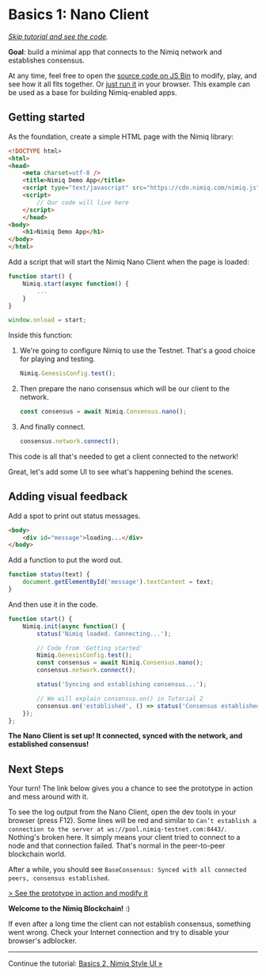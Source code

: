 # Basics 1: Nano Client

_[Skip tutorial and see the code](https://jsbin.com/babucur/edit)._

**Goal**: build a minimal app that connects to the Nimiq network and establishes consensus.

At any time, feel free to open the [source code on JS Bin](https://jsbin.com/babucur/edit) to modify, play, and see how it all fits together.
Or [just run it](../demo/basic-client.html) in your browser.
This example can be used as a base for building Nimiq-enabled apps.

## Getting started

As the foundation, create a simple HTML page with the Nimiq library:

```HTML
<!DOCTYPE html>
<html>
<head>
    <meta charset=utf-8 />
    <title>Nimiq Demo App</title>
    <script type="text/javascript" src="https://cdn.nimiq.com/nimiq.js"></script>
    <script>
        // Our code will live here
    </script>
    </head>
<body>
    <h1>Nimiq Demo App</h1>
</body>
</html>
```

Add a script that will start the Nimiq Nano Client when the page is loaded:

```js
function start() {
    Nimiq.start(async function() {
        ...
    }
}

window.onload = start;
```

Inside this function:

1) We're going to configure Nimiq to use the Testnet.
   That's a good choice for playing and testing.

   ```js
   Nimiq.GenesisConfig.test();
   ```

2) Then prepare the nano consensus which will be our client to the network.

   ```js
   const consensus = await Nimiq.Consensus.nano();
   ```

3) And finally connect.

   ```js
   consensus.network.connect();
   ```

This code is all that's needed to get a client connected to the network!

Great, let's add some UI to see what's happening behind the scenes.

## Adding visual feedback

Add a spot to print out status messages.

```html
<body>
    <div id="message">loading...</div>
</body>
```

Add a function to put the word out.

```js
function status(text) {
    document.getElementById('message').textContent = text;
}
```

And then use it in the code.

```js
function start() {
    Nimiq.init(async function() {
        status('Nimiq loaded. Connecting...');

        // Code from 'Getting started'
        Nimiq.GenesisConfig.test();
        const consensus = await Nimiq.Consensus.nano();
        consensus.network.connect();

        status('Syncing and establishing consensus...');

        // We will explain consensus.on() in Tutorial 2
        consensus.on('established', () => status('Consensus established'));
    });
};
```

**The Nano Client is set up! It connected, synced with the network, and established consensus!**

## Next Steps
Your turn! The link below gives you a chance to see the prototype in action and mess around with it.

To see the log output from the Nano Client, open the dev tools in your browser (press F12).
Some lines will be red and similar to
`Can’t establish a connection to the server at ws://pool.nimiq-testnet.com:8443/`.
Nothing's broken here.
It simply means your client tried to connect to a node and that connection failed.
That's normal in the peer-to-peer blockchain world.

After a while, you should see
`BaseConsensus: Synced with all connected peers, consensus established`.

[> See the prototype in action and modify it](https://jsbin.com/babucur/edit)

**Welcome to the Nimiq Blockchain!** :)

If even after a long time the client can not establish consensus, something went wrong. Check your Internet connection and try to disable your browser's adblocker.

---

Continue the tutorial: [Basics 2, Nimiq Style UI &raquo;](tutorial-basics-3-tx)
